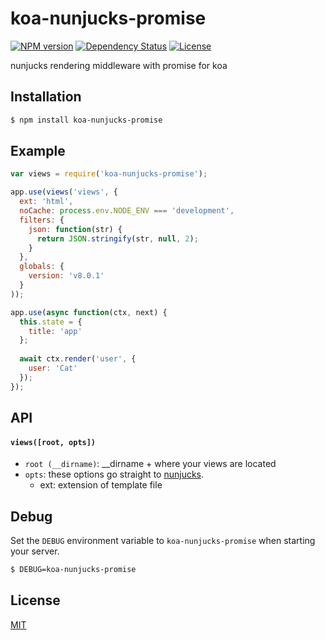 # koa-nunjucks-promise

[![NPM version][npm-image]][npm-url]
[![Dependency Status][david-image]][david-url]
[![License][license-image]][license-url]

nunjucks rendering middleware with promise for koa

## Installation

``` bash
$ npm install koa-nunjucks-promise
```

## Example

``` js
var views = require('koa-nunjucks-promise');

app.use(views('views', {
  ext: 'html',
  noCache: process.env.NODE_ENV === 'development',
  filters: {
    json: function(str) {
      return JSON.stringify(str, null, 2);
    }
  },
  globals: {
    version: 'v8.0.1'
  }
));

app.use(async function(ctx, next) {
  this.state = {
    title: 'app'
  };
  
  await ctx.render('user', {
    user: 'Cat'
  });
});
```

## API

#### `views([root, opts])`

* `root (__dirname)`: __dirname + where your views are located
* `opts`: these options go straight to [nunjucks](https://mozilla.github.io/nunjucks/api.html).
  - ext: extension of template file

## Debug

Set the `DEBUG` environment variable to `koa-nunjucks-promise` when starting your server.

``` bash
$ DEBUG=koa-nunjucks-promise
```

## License

[MIT](./license)

[npm-image]: https://img.shields.io/npm/v/koa-nunjucks-promise.svg?style=flat-square
[npm-url]: https://npmjs.org/package/koa-nunjucks-promise
[david-image]: http://img.shields.io/david/hanai/koa-nunjucks-promise.svg?style=flat-square
[david-url]: https://david-dm.org/hanai/koa-nunjucks-promise
[license-image]: http://img.shields.io/npm/l/koa-nunjucks-promise.svg?style=flat-square
[license-url]: ./LICENSE